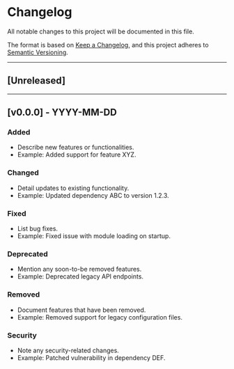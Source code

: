# Changelog

All notable changes to this project will be documented in this file.

The format is based on [Keep a Changelog](http://keepachangelog.com/), and this project adheres to [Semantic Versioning](http://semver.org/).

---

## [Unreleased]

<!-- Update this with your recent changes to be published. -->

---

## [v0.0.0] - YYYY-MM-DD

### Added
- Describe new features or functionalities.
- Example: Added support for feature XYZ.

### Changed
- Detail updates to existing functionality.
- Example: Updated dependency ABC to version 1.2.3.

### Fixed
- List bug fixes.
- Example: Fixed issue with module loading on startup.

### Deprecated
- Mention any soon-to-be removed features.
- Example: Deprecated legacy API endpoints.

### Removed
- Document features that have been removed.
- Example: Removed support for legacy configuration files.

### Security
- Note any security-related changes.
- Example: Patched vulnerability in dependency DEF.

